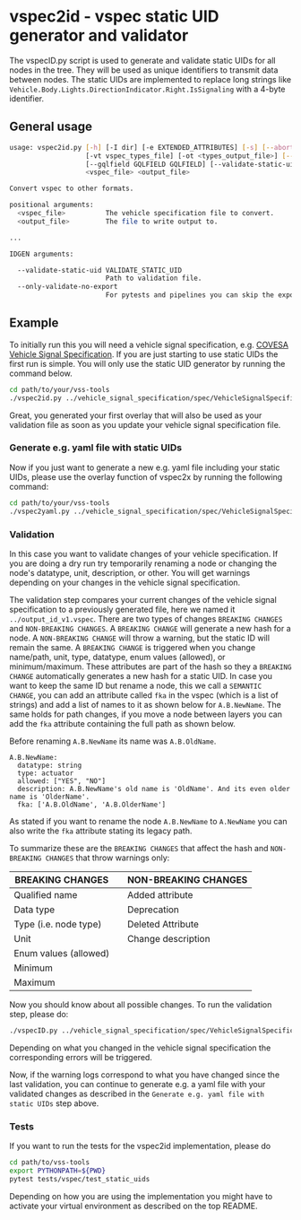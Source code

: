 # vspec2id - vspec static UID generator and validator

The vspecID.py script is used to generate and validate static UIDs for all nodes in the tree.
They will be used as unique identifiers to transmit data between nodes. The static UIDs are
implemented to replace long strings like `Vehicle.Body.Lights.DirectionIndicator.Right.IsSignaling`
with a 4-byte identifier.

## General usage

```bash
usage: vspec2id.py [-h] [-I dir] [-e EXTENDED_ATTRIBUTES] [-s] [--abort-on-unknown-attribute] [--abort-on-name-style] [--format format] [--uuid] [--no-expand] [-o overlays] [-u unit_file]
                   [-vt vspec_types_file] [-ot <types_output_file>] [--json-all-extended-attributes] [--json-pretty] [--yaml-all-extended-attributes] [-v version] [--all-idl-features]
                   [--gqlfield GQLFIELD GQLFIELD] [--validate-static-uid VALIDATE_STATIC_UID] [--only-validate-no-export]
                   <vspec_file> <output_file>

Convert vspec to other formats.

positional arguments:
  <vspec_file>          The vehicle specification file to convert.
  <output_file>         The file to write output to.

...

IDGEN arguments:

  --validate-static-uid VALIDATE_STATIC_UID
                        Path to validation file.
  --only-validate-no-export
                        For pytests and pipelines you can skip the export of the <output_file>
```

## Example

To initially run this you will need a vehicle signal specification, e.g.
[COVESA Vehicle Signal Specification](https://github.com/COVESA/vehicle_signal_specification). If you are just starting
to use static UIDs the first run is simple. You will only use the static UID generator by running the command below.

```bash
cd path/to/your/vss-tools
./vspec2id.py ../vehicle_signal_specification/spec/VehicleSignalSpecification.vspec ../output_id_v1.vspec
```

Great, you generated your first overlay that will also be used as your validation file as soon as you update your
vehicle signal specification file.

### Generate e.g. yaml file with static UIDs

Now if you just want to generate a new e.g. yaml file including your static UIDs, please use the overlay function of
vspec2x by running the following command:

```bash
cd path/to/your/vss-tools
./vspec2yaml.py ../vehicle_signal_specification/spec/VehicleSignalSpecification.vspec -o ../output_id_v1.vspec -e staticUID vehicle_specification_with_uids.yaml
```

### Validation

In this case you want to validate changes of your vehicle specification. If you are doing a dry run try temporarily
renaming a node or changing the node's datatype, unit, description, or other. You will get warnings depending on your
changes in the vehicle signal specification.

The validation step compares your current changes of the vehicle signal specification to a previously generated file,
here we named it `../output_id_v1.vspec`. There are two types of changes `BREAKING CHANGES` and `NON-BREAKING CHANGES`.
A `BREAKING CHANGE` will generate a new hash for a node. A `NON-BREAKING CHANGE` will throw a warning, but the static
ID will remain the same. A `BREAKING CHANGE` is triggered when you change name/path, unit, type, datatype, enum values
(allowed), or minimum/maximum. These attributes are part of the hash so they a `BREAKING CHANGE` automatically
generates a new hash for a static UID.
In case you want to keep the same ID but rename a node, this we call a `SEMANTIC CHANGE`, you can add an attribute
called `fka` in the vspec (which is a list of strings) and add a list of names to it as shown below for `A.B.NewName`.
The same holds for path changes, if you move a node between layers you can add the `fka` attribute containing the
full path as shown below.

Before renaming `A.B.NewName` its name was `A.B.OldName`.

```
A.B.NewName:
  datatype: string
  type: actuator
  allowed: ["YES", "NO"]
  description: A.B.NewName's old name is 'OldName'. And its even older name is 'OlderName'.
  fka: ['A.B.OldName', 'A.B.OlderName']
```

As stated if you want to rename the node `A.B.NewName` to `A.NewName` you can also write the `fka` attribute
stating its legacy path.

To summarize these are the `BREAKING CHANGES` that affect the hash and `NON-BREAKING CHANGES` that throw
warnings only:

| BREAKING CHANGES      |     | NON-BREAKING CHANGES |
|-----------------------|-----|----------------------|
| Qualified name        |     | Added attribute      |
| Data type             |     | Deprecation          |
| Type (i.e. node type) |     | Deleted Attribute    |
| Unit                  |     | Change description   |
| Enum values (allowed) |     |                      |
| Minimum               |     |                      |
| Maximum               |     |                      |

Now you should know about all possible changes. To run the validation step, please do:

```bash
./vspecID.py ../vehicle_signal_specification/spec/VehicleSignalSpecification.vspec ../output_id_v2.vspec --validate-static-uid ../output_id_v1.vspec
```

Depending on what you changed in the vehicle signal specification the corresponding errors will be triggered.

Now, if the warning logs correspond to what you have changed since the last validation, you can continue to generate
e.g. a yaml file with your validated changes as described in the `Generate e.g. yaml file with static UIDs` step above.

### Tests

If you want to run the tests for the vspec2id implementation, please do

```bash
cd path/to/vss-tools
export PYTHONPATH=${PWD}
pytest tests/vspec/test_static_uids
```

Depending on how you are using the implementation you might have to activate your virtual environment as described on
the top README.
